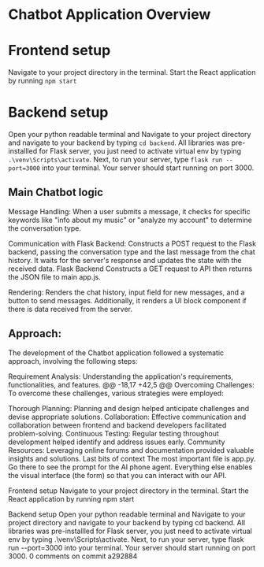 
# Chatbot Application Overview



# Frontend setup

Navigate to your project directory in the terminal.
Start the React application by running `npm start`

# Backend setup

Open your python readable terminal and Navigate to your project directory and navigate to your backend by typing `cd backend`.
All libraries was pre-installled for Flask server, you just need to activate virtual env by typing `.\venv\Scripts\activate`.
Next, to run your server, type `flask run --port=3000` into your terminal. Your server should start running on port 3000.

## Main Chatbot logic

Message Handling: When a user submits a message, it checks for specific keywords like "info about my music" or "analyze my account" to determine the conversation type.

Communication with Flask Backend: Constructs a POST request to the Flask backend, passing the conversation type and the last message from the chat history. It waits for the server's response and updates the state with the received data. Flask Backend Constructs a GET request to API then returns the JSON file to main app.js.


Rendering: Renders the chat history, input field for new messages, and a button to send messages. Additionally, it renders a UI block component if there is data received from the server.

## Approach:

The development of the Chatbot application followed a systematic approach, involving the following steps:

Requirement Analysis: Understanding the application's requirements, functionalities, and features.
@@ -18,17 +42,5 @@ Overcoming Challenges:
To overcome these challenges, various strategies were employed:

Thorough Planning: Planning and design helped anticipate challenges and devise appropriate solutions.
Collaboration: Effective communication and collaboration between frontend and backend developers facilitated problem-solving.
Continuous Testing: Regular testing throughout development helped identify and address issues early.
Community Resources: Leveraging online forums and documentation provided valuable insights and solutions.
Last bits of context
The most important file is app.py. Go there to see the prompt for the AI phone agent. Everything else enables the visual interface (the form) so that you can interact with our API.

Frontend setup
Navigate to your project directory in the terminal.
Start the React application by running npm start

Backend setup
Open your python readable terminal and Navigate to your project directory and navigate to your backend by typing cd backend.
All libraries was pre-installled for Flask server, you just need to activate virtual env by typing .\venv\Scripts\activate.
Next, to run your server, type flask run --port=3000 into your terminal. Your server should start running on port 3000.
0 comments on commit a292884
